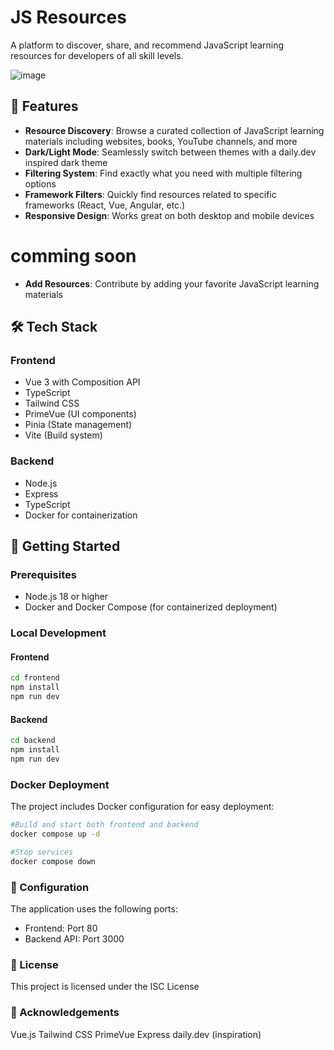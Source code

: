 # JS Resources

A platform to discover, share, and recommend JavaScript learning resources for developers of all skill levels.

![image](https://github.com/user-attachments/assets/b89befb0-f562-4e4a-bb12-26cd2396a31f)


## 🌟 Features

- **Resource Discovery**: Browse a curated collection of JavaScript learning materials including websites, books, YouTube channels, and more
- **Dark/Light Mode**: Seamlessly switch between themes with a daily.dev inspired dark theme
- **Filtering System**: Find exactly what you need with multiple filtering options
- **Framework Filters**: Quickly find resources related to specific frameworks (React, Vue, Angular, etc.)
- **Responsive Design**: Works great on both desktop and mobile devices

# comming soon
- **Add Resources**: Contribute by adding your favorite JavaScript learning materials

## 🛠️ Tech Stack

### Frontend
- Vue 3 with Composition API
- TypeScript
- Tailwind CSS
- PrimeVue (UI components)
- Pinia (State management)
- Vite (Build system)

### Backend
- Node.js
- Express
- TypeScript
- Docker for containerization

## 🚀 Getting Started

### Prerequisites
- Node.js 18 or higher
- Docker and Docker Compose (for containerized deployment)

### Local Development

#### Frontend
```bash
cd frontend
npm install
npm run dev
```

#### Backend
```bash
cd backend
npm install
npm run dev
```

### Docker Deployment

The project includes Docker configuration for easy deployment:
```bash
#Build and start both frontend and backend
docker compose up -d

#Stop services
docker compose down
```

### 🔧 Configuration
The application uses the following ports:
- Frontend: Port 80
- Backend API: Port 3000

### 📄 License
This project is licensed under the ISC License

### 🙏 Acknowledgements
Vue.js
Tailwind CSS
PrimeVue
Express
daily.dev (inspiration)
